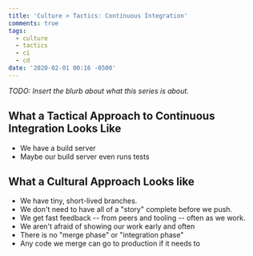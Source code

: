 ```yaml
---
title: 'Culture > Tactics: Continuous Integration'
comments: true
tags:
  - culture
  - tactics
  - ci
  - cd
date: '2020-02-01 00:16 -0500'
---
```

_TODO: Insert the blurb about what this series is about._

## What a Tactical Approach to Continuous Integration Looks Like

* We have a build server
* Maybe our build server even runs tests 

## What a Cultural Approach Looks like

* We have tiny, short-lived branches.
* We don't need to have all of a "story" complete before we push.
* We get fast feedback -- from peers and tooling -- often as we work.
* We aren't afraid of showing our work early and often
* There is no "merge phase" or "integration phase"
* Any code we merge can go to production if it needs to
